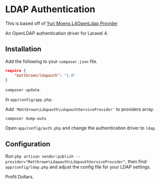 # LDAP Authentication #
This is based off of [Yuri Moens L4OpenLdap Provider](https://github.com/yuri-moens/l4-openldap)

An OpenLDAP authentication driver for Laravel 4.

## Installation

Add the following to your `composer.json` file.

```json
require {
	"mattbrown/ldapauth": "1.0"
}
```

`composer update`.

In `app/config/app.php`:

Add `'Mattbrown\Ldapauth\LdapauthServiceProvider'` to providers array.

`composer dump-auto`

Open `app/config/auth.php` and change the authentication driver to `ldap`.


## Configuration

Run `php artisan vendor:publish --provider="Mattbrown\Ldapauth\LdapauthServiceProvider"`, then find `app/config/ldap.php` and adjust the config file for your LDAP settings.

Profit Dollars.

